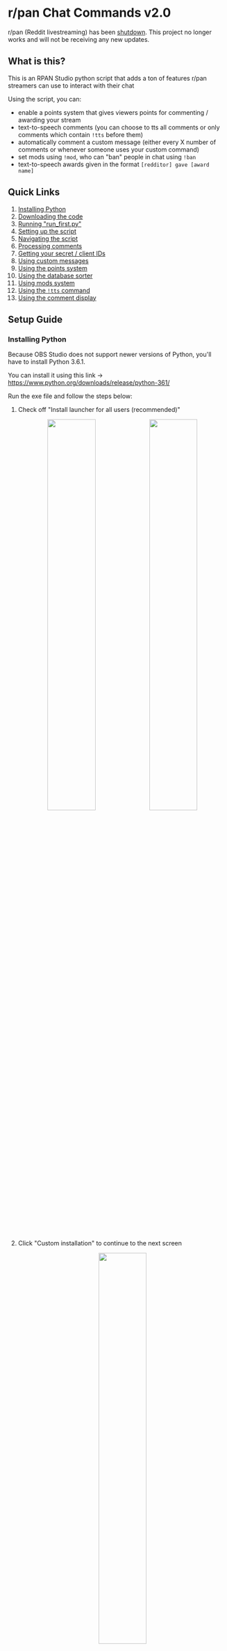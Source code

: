 # r/pan Chat Commands v2.0
r/pan (Reddit livestreaming) has been [shutdown](https://www.reddit.com/r/pan/comments/yl5zzd/update_on_the_future_of_live_video_broadcasting/). This project no longer works and will not be receiving any new updates.

## What is this?
This is an RPAN Studio python script that adds a ton of features r/pan streamers can use to interact with their chat

Using the script, you can:
- enable a points system that gives viewers points for commenting / awarding your stream
- text-to-speech comments (you can choose to tts all comments or only comments which contain `!tts` before them)
- automatically comment a custom message (either every X number of comments or whenever someone uses your custom command)
- set mods using `!mod`, who can "ban" people in chat using `!ban`
- text-to-speech awards given in the format `[redditor] gave [award name]`

## Quick Links
1. [ Installing Python ](#python)
2. [ Downloading the code ](#code)
3. [ Running "run_first.py" ](#run_first)
4. [ Setting up the script ](#setup)
5. [ Navigating the script ](#nav)
6. [ Processing comments ](#processing)
7. [ Getting your secret / client IDs ](#IDs)
8. [ Using custom messages ](#custom_messages)
9. [ Using the points system ](#points)
10. [ Using the database sorter ](#db_sorter)
11. [ Using mods system ](#mods)
12. [ Using the `!tts` command ](#tts_command)
13. [ Using the comment display ](#comment_display)

## Setup Guide
<a name="python"></a>
### Installing Python
Because OBS Studio does not support newer versions of Python, you'll have to install Python 3.6.1.

You can install it using this link -> https://www.python.org/downloads/release/python-361/

Run the exe file and follow the steps below:

<ol>
<li>Check off "Install launcher for all users (recommended)"
<p align="middle">
  <img src="/images/setting_up_python/01.PNG" width="48%" />
  <img src="/images/setting_up_python/02.PNG" width="48%" /> 
</p></li>

<li>Click "Custom installation" to continue to the next screen
<p align="middle">
  <img src="/images/setting_up_python/03.PNG" width="48%" />
</p></li>

<li>You shouldn't need to change anything on this screen, just click "next" in the bottom right corner to continue to the next screen
<p align="middle">
  <img src="/images/setting_up_python/04.PNG" width="48%" />
</p></li>

<li>On this screen, you want to check off "Install for all users"
<p align="middle">
  <img src="/images/setting_up_python/05.PNG" width="48%" />
  <img src="/images/setting_up_python/06.PNG" width="48%" />
</p></li>

<li>Click "Install". Python should be good to go after it finishes loading
<p align="middle">
  <img src="/images/setting_up_python/07.PNG" width="48%" />
</p></li>
</ol>

<a name="code"></a>
### Downloading the code
Download the code from Github and unzip the folder to wherever you to plan to store it

<a name="run_first"></a>
### Running "run_first.py"
Double click "run_first.py" to run the file. Allow it to make changes to your device. If all goes right, this script will automatically install the Python libraries needed for the main script.

If you are having issues with "run_first.py", the needed libraries are listed in "requirements.txt". You can install those manually however you normally install Python libraries.

<a name="setup"></a>
### Setting up the script
Open RPAN Studio and follow the instructions below:
1. Click on Tools -> Scripts from the main options
2. Click "Python Settings" and paste `C:/Program Files/Python36` into the python install path
3. Click "Scripts", click the "+" sign to add a new script, and then add "rpan_chat_commands.py" from wherever you stored it
4. RPAN Studio will restart and request admin privileges. After it does this, you will need to add the script again. It will only do this when you first add the script.
5. The script is now ready to use

## Using r/pan Chat Commands
<a name="nav"></a>
### Navigating the script
There are two menus, `main menu` and `options`.
| `main menu` | `options` |
|---|---|
| <p align="middle">  <img src="/images/how_to_rpan_chat_commands/01.PNG" width="99%" /></p> | <p align="middle">  <img src="/images/how_to_rpan_chat_commands/02.PNG" width="99%" /></p> |

Checking certain settings under `options` will change the layout of both `options` and `main menu`

| `main menu` with most options selected | `options` with most options selected |
|---|---|
|<p align="middle">  <img src="/images/how_to_rpan_chat_commands/03a.PNG" width="99%" /></p>|<p align="middle">  <img src="/images/how_to_rpan_chat_commands/04.PNG" width="99%" /></p>|

<a name="processing"></a>
### Processing comments
To start processing comments, you need to:
<ol>
<li>Start a stream</li>
<li>Copy the stream URL by clicking the "Copy Link to Stream" button (found near the bottom right of the main RPAN Studio screen)
<p align="middle">  <img src="/images/how_to_rpan_chat_commands/05.PNG" width="25%" /></p></li>
<li>Paste the stream URL into r/pan chat commands and then press the "start" button</li>
<li>The "start" button will switch to say "stop". After a short second, the script will begin processing the comments</li>
</ol>

<p align="middle">  <img src="/images/how_to_rpan_chat_commands/06.PNG" width="48%" /></p>

After pressing the "stop" button, there's a 5-10 second delay before the script stops processing comments. Make sure the `script log` says `successfully stopped processing comments` before you start processing comments again / exit the application.

<p align="middle">  <img src="/images/how_to_rpan_chat_commands/07.PNG" width="60%" /></p>

<a name="IDs"></a>
### Getting your secret / client IDs for the Reddit API
After checking off `enable custom messages`, `enable !points command`, or `enable mods` in `options`, a new section will appear under `main menu`.

You will need to enter the login information for your Reddit account and a client / secret ID for the Reddit API.

To retrieve your client / secret IDs, please visit https://www.reddit.com/prefs/apps and log into your reddit account.

1. You will need to create a new app. You only need to change three things when creating your app. Set the name of the app to whatever you want, set the app type to `script`, and then paste `http://localhost:8080` under `redirect uri`. <p align="middle">  <img src="/images/how_to_rpan_chat_commands/08.PNG" width="48%" /></p>
2. After creating your app, it will display two different IDs in the app's settings. You need to copy and paste both of them into their respective areas under `main menu`. The first ID is your client ID, the second being your secret ID. <p align="middle">  <img src="/images/how_to_rpan_chat_commands/09.PNG" width="48%" /></p>

<a name="custom_messages"></a>
### Using custom messages (requires secret / client IDs)
Enabling `enable custom messages` will add new things under both `options` and `main menu`. 

In `options`, you can use the new dropdown list to select between two modes, `auto custom messages` or `use custom command`. Setting this to `auto custom messages` will make it so your custom message is commented automatically every X number of comments. Setting it to `use custom command` will make it so your custom message is automatically commented whenever someone uses your custom command. Both options are useful to link socials, give info about the stream, or any other information you might want to give your viewers. 

Regardless of what is set, `custom message` will appear under `main menu`. The text entered here is what your account will comment whenever your custom message is triggered.

If set to `use custom command`, whenever the text entered in `custom command` is commented, your Reddit account will automatically comment your `custom message`. This command can be set to anything with no restrictions (i.e. `!twitch`, `hairy dog`, `!!! test`, `?help?`). The script just looks for comments that match the text entered in `custom command` exactly.
<p align="middle">  <img src="/images/how_to_rpan_chat_commands/03a.PNG" width="48%" /></p>

If set to `auto custom messages`, changing the `message frequency` slider will effect how many comments need to be commented before your custom message is sent again.
<p align="middle">  <img src="/images/how_to_rpan_chat_commands/03b.PNG" width="48%" /></p>

<a name="points"></a>
### Using the points system
Enabling `enable points` allows viewers to gain points for commenting, awarding the stream, or interacting in consectutive streams.

<ul type = "circle">
<li>Viewers can gain points by commenting over time (every 2 mins, they can gain 2 points for commenting, stacking up to 20 points for 10 mins. They have to comment once to start this timer). This system is designed to discourage spam but still reward viewers who actively engage in the chat. </li>
  
<li>Viewers gain 1/10 reddit coin value in points for awards given (i.e. reddit gold gives 50 points).</li>

<li>Viewers can also gain 20 points for participating in a current stream after being in a previous one.</li>
</ul> 

The only way to spend points at the moment is through the `!tts` command. The entire points system was basically designed as an anti-spam system for that command. Please see [Enabling `!tts` command](#tts_command) for more information. If you have ideas for other ways to redeem points, feel free to let me know

Checking off `enable !points command` makes it so your reddit account comments the points balance of anyone that uses the `!points` command (this feature requires secret / client IDs).

<a name="db_sorter"></a>
### Using the database sorter
After having points enabled for a stream, you can sort throught the information collected with the "rcc_db_sorter.py" script. Add it to RPAN Studio the same way you added the main script.

You can sort through 3 different categories: most frequent commenters (in total number of comments across all streams), top award donaters (in reddit coin value for awards given across all streams), or by whoever has the most points (in total points across all streams). 

<p align="middle">  <img src="/images/how_to_rcc_db_sorter/01.PNG" width="48%" /></p>

After selecting what you want to sort by and clicking "start", the results show up in the `script log`. It will show the top 5 redditors for the category you sorted by, starting with the largest value. There will be a key to help you understand the information shown.

<p align="middle">  <img src="/images/how_to_rcc_db_sorter/02.PNG" width="60%" /></p>

<a name="mods"></a>
### Using the mods system (requires secret / client IDs)
Checking off `enable mods` in options will allow you to appoint mods in chat using `!mod [reddit username]`. You will have to mod yourself if you want to be able to use the `!ban` command. Mods are saved from stream to stream. If you need to edit your mod list, you can find it here: `C:\Program Files\RPAN Studio\bin\64bit\rpan_chat_commands\mod_list.json`.

While the script is active, mods are able to "ban" people using `!ban [reddit username]`. This will block the  "banned" person through your reddit account, preventing them from commenting on your streams. Because the mods are able to block people through your reddit account, please only mod people you trust. If you want to reverse a "ban", just unblock the viewer from your reddit account. 

<a name="tts_command"></a>
### Enabling the `!tts` command
After checking off `enable tts` and `enable !tts command` in `options`, the script will only text-to-speech comments that have the `!tts` command before them (as opposed to every comment).

Enabling `enable tts`, `enable !tts command`, and `enable points`, causes the option `enable tts command cost` to appear. This will make the `!tts` command cost 20 points to use. This means viewers will have to interact with your stream before they are able to text-to-speech any messages. This system is designed to prevent spam. This is currently the only way for viewers to spend points! If you have ideas for other ways to redeem points, please let me know

<a name="comment_display"></a>
### Enabling the comment display
After checking off `enable tts` and `enable comment display` in `options`, a drop down list containing all the current text sources will appear.

The text source you set as the comment display will constantly be updated with the most recent text-to-speeched comment. It's shown in the format: `[reddit username]: [comment]`

If you aren't currently processing comments but still have `enable comment display` checked off, the text source will be updated to say `your tts messages will appear here` until you start processing comments.

